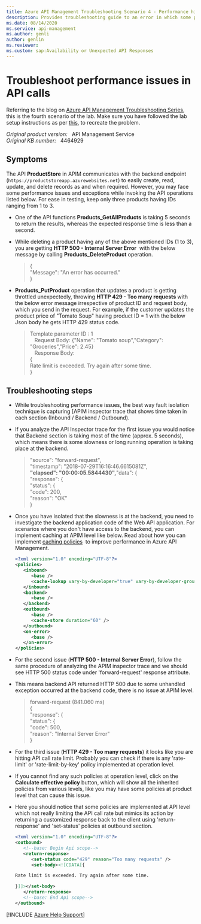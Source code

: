 ```yaml
---
title: Azure API Management Troubleshooting Scenario 4 - Performance hit in API calls
description: Provides troubleshooting guide to an error in which some performance issues and exceptions occur while invoking the API operations.
ms.date: 08/14/2020
ms.service: api-management
ms.author: genli
author: genlin
ms.reviewer: 
ms.custom: sap:Availability or Unexpected API Responses
---
```

# Troubleshoot performance issues in API calls

Referring to the blog on [Azure API Management Troubleshooting Series](apim-troubleshooting-series.md), this is the fourth scenario of the lab. Make sure you have followed the lab setup instructions as per [this](https://github.com/prchanda/apimlab), to recreate the problem.

_Original product version:_ &nbsp; API Management Service  
_Original KB number:_ &nbsp; 4464929

## Symptoms

The API **ProductStore** in APIM communicates with the backend endpoint (`https://productstoreapp.azurewebsites.net`) to easily create, read, update, and delete records as and when required. However, you may face some performance issues and exceptions while invoking the API operations listed below. For ease in testing, keep only three products having IDs ranging from 1 to 3.

- One of the API functions **Products_GetAllProducts** is taking 5 seconds to return the results, whereas the expected response time is less than a second.
- While deleting a product having any of the above mentioned IDs (1 to 3), you are getting **HTTP 500 - Internal Server Error**  with the below message by calling **Products_DeleteProduct** operation.

    > {  
        "Message": "An error has occurred."  
    }

- **Products_PutProduct** operation that updates a product is getting throttled unexpectedly, throwing **HTTP 429 - Too many requests** with the below error message irrespective of product ID and request body, which you send in the request. For example, if the customer updates the product price of "Tomato Soup" having product ID = 1 with the below Json body he gets HTTP 429 status code.

    > Template parameter ID : 1  
   Request Body: {"Name": "Tomato soup","Category": "Groceries","Price": 2.45}  
   Response Body:  
    {  
    Rate limit is exceeded. Try again after some time.  
    }

## Troubleshooting steps

- While troubleshooting performance issues, the best way fault isolation technique is capturing [APIM inspector trace that shows time taken in each section (Inbound / Backend / Outbound).
- If you analyze the API Inspector trace for the first issue you would notice that Backend section is taking most of the time (approx. 5 seconds), which means there is some slowness or long running operation is taking place at the backend.

    > "source": "forward-request",  
    "timestamp": "2018-07-29T16:16:46.6615081Z",  
     **"elapsed": "00:00:05.5844430",**"data": {  
    "response": {  
    "status": {  
    "code": 200,  
    "reason": "OK"  
    }

- Once you have isolated that the slowness is at the backend, you need to investigate the backend application code of the Web API application. For scenarios where you don't have access to the backend, you can implement caching at APIM level like below. Read about how you can implement [caching policies](/azure/api-management/api-management-howto-cache)  to improve performance in Azure API Management.

    ```xml
    <?xml version="1.0" encoding="UTF-8"?>
    <policies>
       <inbound>
          <base />
          <cache-lookup vary-by-developer="true" vary-by-developer-groups="true" must-revalidate="true" downstream-caching-type="public" />
       </inbound>
       <backend>
          <base />
       </backend>
       <outbound>
          <base />
          <cache-store duration="60" />
       </outbound>
       <on-error>
          <base />
       </on-error>
    </policies>
    ```

- For the second issue (**HTTP 500 - Internal Server Error**), follow the same procedure of analyzing the APIM inspector trace and we should see HTTP 500 status code under 'forward-request' response attribute.
- This means backend API returned HTTP 500 due to some unhandled exception occurred at the backend code, there is no issue at APIM level.

    > forward-request (841.060 ms)  
    {  
    "response": {  
    "status": {  
    "code": 500,  
    "reason": "Internal Server Error"  
    }

- For the third issue (**HTTP 429 - Too many requests**) it looks like you are hitting API call rate limit. Probably you can check if there is any 'rate-limit' or 'rate-limit-by-key' policy implemented at operation level.
- If you cannot find any such policies at operation level, click on the **Calculate effective policy** button, which will show all the inherited policies from various levels, like you may have some policies at product level that can cause this issue.
- Here you should notice that some policies are implemented at API level which not really limiting the API call rate but mimics its action by returning a customized response back to the client using 'return-response' and 'set-status' policies at outbound section.

    ```xml
    <?xml version="1.0" encoding="UTF-8"?>
    <outbound>
       <!--base: Begin Api scope-->
       <return-response>
          <set-status code="429" reason="Too many requests" />
          <set-body><![CDATA[{

    Rate limit is exceeded. Try again after some time.

    }]]></set-body>
       </return-response>
       <!--base: End Api scope-->
    </outbound>
    ```

[!INCLUDE [Azure Help Support](../../includes/azure-help-support.md)]

